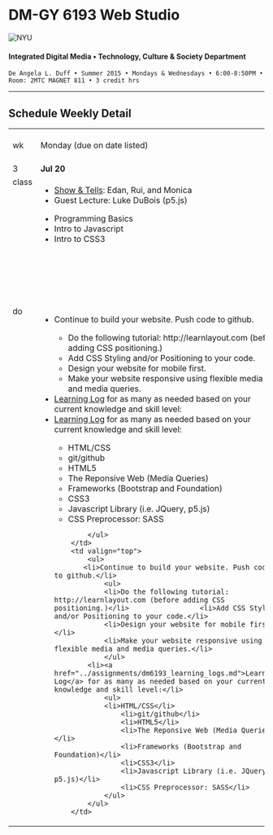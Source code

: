 # DM-GY 6193 Web Studio

![NYU](http://ws2.polishedsolid.com/de/nyu_soe_logo.png)
#### Integrated Digital Media • Technology, Culture & Society Department

    De Angela L. Duff • Summer 2015 • Mondays & Wednesdays • 6:00-8:50PM • Room: 2MTC MAGNET 811 • 3 credit hrs

---

## Schedule Weekly Detail

<table>
<tr>
<td>wk</td>
<td>Monday (due on date listed)</td>
<td>Wednesday (due on date listed)</td>
</tr>
<!-- first week -->
<tr>
        <td valign="top" width="4%">3</td>
        <td valign="top" width="48%"><strong>Jul 20</strong></td>
        <td valign="top" width="48%"><strong>Jul 22</strong></td>
</tr>
 <tr>
        <td valign="top">class</td>
        <td valign="top">
            <ul>
            <li><a href="../assignments/dm6193_show_and_tells.md">Show &amp; Tells</a>: Edan, Rui, and Monica</li>
            <li>Guest Lecture: Luke DuBois (p5.js)</li>
            </ul>
            <ul>
            <li>Programming Basics</li>
            <li>Intro to Javascript</li>
            <li>Intro to CSS3</li>
            </ul>
        </td>
        <td>
            <ul>
            <li><a href="../assignments/dm6193_show_and_tells.md">Show &amp; Tells</a>: Manuel and Sriya</li>
            <li>Class Critique of Homework</li> 
            </ul>
            <ul>
            <li></li>
            <li></li>
            <li></li>
            </ul>
        </td>
</tr>
<tr>
        <td valign="top">do</td>
        <td valign="top">
            <ul>
            <li>Continue to build your website. Push code to github.</li>
                <ul>
                <li>Do the following tutorial: http://learnlayout.com (before adding CSS positioning.)</li>                 <li>Add CSS Styling and/or Positioning to your code.</li>
                <li>Design your website for mobile first.</li>
                <li>Make your website responsive using flexible media and media queries.</li>
                </ul>
            <li><a href="../assignments/dm6193_learning_logs.md">Learning Log</a> for as many as needed based on your current knowledge and skill level:</li>
            <li><a href="../assignments/dm6193_learning_logs.md">Learning Log</a> for as many as needed based on your current knowledge and skill level:</li>
                    <ul>
                   <li>HTML/CSS</li>
                    <li>git/github</li>
                    <li>HTML5</li>
                    <li>The Reponsive Web (Media Queries)</li>
                    <li>Frameworks (Bootstrap and Foundation)</li>
                    <li>CSS3</li>
                    <li>Javascript Library (i.e. JQuery, p5.js)</li>                    
                    <li>CSS Preprocessor: SASS</li>
                    </ul>
            
            </ul>    
        </td>
        <td valign="top">
            <ul>
           <li>Continue to build your website. Push code to github.</li>
                <ul>
                <li>Do the following tutorial: http://learnlayout.com (before adding CSS positioning.)</li>                 <li>Add CSS Styling and/or Positioning to your code.</li>
                <li>Design your website for mobile first.</li>
                <li>Make your website responsive using flexible media and media queries.</li>
                </ul>
            <li><a href="../assignments/dm6193_learning_logs.md">Learning Log</a> for as many as needed based on your current knowledge and skill level:</li>
                <ul>
                <li>HTML/CSS</li>
                    <li>git/github</li>
                    <li>HTML5</li>
                    <li>The Reponsive Web (Media Queries)</li>
                    <li>Frameworks (Bootstrap and Foundation)</li>
                    <li>CSS3</li>
                    <li>Javascript Library (i.e. JQuery, p5.js)</li>                    
                    <li>CSS Preprocessor: SASS</li>
                </ul>
            </ul>
        </td>
</tr>
</table>